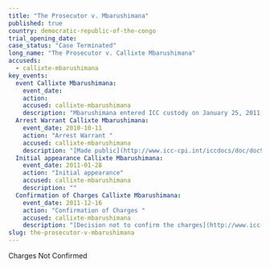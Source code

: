 ```yaml
---
title: "The Prosecutor v. Mbarushimana"
published: true
country: democratic-republic-of-the-congo
trial_opening_date:
case_status: "Case Terminated"
long_name: "The Prosecutor v. Callixte Mbarushimana"
accuseds:
  - callixte-mbarushimana
key_events:
  event Callixte Mbarushimana:
    event_date:
    action:
    accused: callixte-mbarushimana
    description: "Mbarushimana entered ICC custody on January 25, 2011. Pre Trial Chamber I declined to confirm charges against him on December 16, 2011. He was released from ICC custody on December 23, 2011."
  Arrest Warrant Callixte Mbarushimana:
    event_date: 2010-10-11
    action: "Arrest Warrant "
    accused: callixte-mbarushimana
    description: "[Made public](http://www.icc-cpi.int/iccdocs/doc/doc954979.pdf)"
  Initial appearance Callixte Mbarushimana:
    event_date: 2011-01-28
    action: "Initial appearance"
    accused: callixte-mbarushimana
    description: ""
  Confirmation of Charges Callixte Mbarushimana:
    event_date: 2011-12-16
    action: "Confirmation of Charges "
    accused: callixte-mbarushimana
    description: "[Decision not to confirm the charges](http://www.icc-cpi.int/iccdocs/doc/doc1286409.pdf)[](http://www.icc-cpi.int/en_menus/icc/situations%20and%20cases/situations/situation%20icc%200104/related%20cases/icc01040110/court%20records/chambers/pre%20trial%20chamber%20i/Pages/465.aspx)"
slug: the-prosecutor-v-mbarushimana
---
```


Charges Not Confirmed

